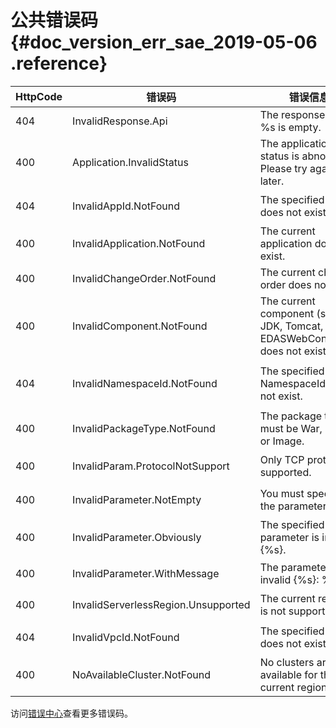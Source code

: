 # 公共错误码 {#doc_version_err_sae_2019-05-06 .reference}

|HttpCode|错误码|错误信息|描述|
|--------|---|----|--|
|404|InvalidResponse.Api|The response of API %s is empty.|API 返回数据为空|
|400|Application.InvalidStatus|The application status is abnormal. Please try again later.|应用状态异常，请稍后重试。|
|404|InvalidAppId.NotFound|The specified AppId does not exist.|指定的AppId不存在。|
|400|InvalidApplication.NotFound|The current application does not exist.|找不到当前应用|
|400|InvalidChangeOrder.NotFound|The current change order does not exist.|变更单不存在|
|400|InvalidComponent.NotFound|The current component \(such as JDK, Tomcat, or EDASWebContainer\) does not exist.|找不到当前组件（JDK、Tomcat、EDASWebContainer等）|
|404|InvalidNamespaceId.NotFound|The specified NamespaceId does not exist.|指定的NamespaceId不存在。|
|400|InvalidPackageType.NotFound|The package type must be War, FatJar, or Image.|包类型必须为War、Fatjar或Image|
|400|InvalidParam.ProtocolNotSupport|Only TCP protocol is supported.|不支持指定的协议，只支持TCP协议。|
|400|InvalidParameter.NotEmpty|You must specify the parameter %s.|不合法的参数：%s 不能为空|
|400|InvalidParameter.Obviously|The specified parameter is invalid \{%s\}.|不合法的参数\{%s\}|
|400|InvalidParameter.WithMessage|The parameter is invalid \{%s\}: %s|不合法的参数\{%s\}：%s|
|400|InvalidServerlessRegion.Unsupported|The current region is not supported: %s|不支持当前地域：%s|
|404|InvalidVpcId.NotFound|The specified VpcId does not exist.|指定的VpcId不存在。|
|400|NoAvailableCluster.NotFound|No clusters are available for the current region.|当前地域没有可用集群|

访问[错误中心](https://error-center.aliyun.com/status/product/sae)查看更多错误码。

